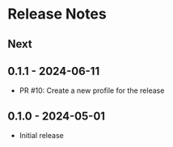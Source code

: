 # Release Notes

## Next

## 0.1.1 - 2024-06-11

* PR #10: Create a new profile for the release

## 0.1.0 - 2024-05-01

* Initial release
